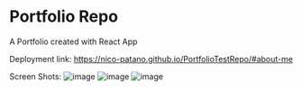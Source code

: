 # Portfolio Repo

A Portfolio created with React App

Deployment link: https://nico-patano.github.io/PortfolioTestRepo/#about-me

Screen Shots:
![image](https://user-images.githubusercontent.com/93544845/160500713-9c6a7d7f-649e-496a-9337-d2f2cbe8a891.png)
![image](https://user-images.githubusercontent.com/93544845/160500765-3c1285c0-1159-4b92-9351-b6b3682f6da6.png)
![image](https://user-images.githubusercontent.com/93544845/160500809-90ad46ad-eefd-4da5-ae56-29031b940424.png)

